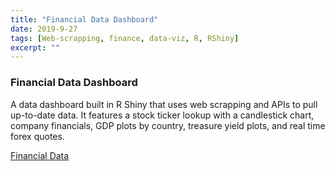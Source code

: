 ```yaml
---
title: "Financial Data Dashboard"
date: 2019-9-27
tags: [Web-scrapping, finance, data-viz, R, RShiny]
excerpt: ""
---
```


<h3>Financial Data Dashboard</h3>

A data dashboard built in R Shiny that uses web scrapping and APIs to pull up-to-date data. It features a stock ticker lookup with a candlestick chart, company financials, GDP plots by country, treasure yield plots, and real time forex quotes.

<a href = "https://trevorjohnson.shinyapps.io/Finance/" title = "Financial Data" target = "_blank">Financial Data</a>


